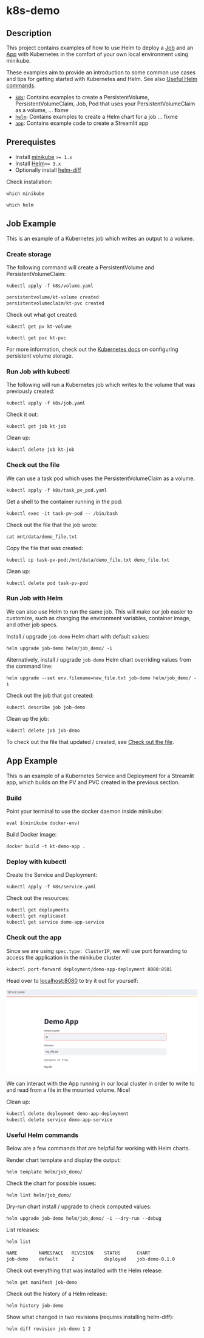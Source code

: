 # k8s-demo

## Description

This project contains examples of how to use Helm to deploy a [Job](#job-example) and an 
[App](#app-example) with Kubernetes in the comfort of your own local environment using minikube.

These examples aim to provide an introduction to some common use cases and tips for getting 
started with Kubernetes and Helm. See also [Useful Helm commands](#useful-helm-commands).

- [`k8s`](./k8s): Contains examples to create a PersistentVolume, PersistentVolumeClaim, Job, Pod that uses your PersistentVolumeClaim as a volume, ... fixme
- [`helm`](./helm): Contains examples to create a Helm chart for a job ... fixme
- [`app`](./app): Contains example code to create a Streamlit app

## Prerequistes

- Install [minikube](https://minikube.sigs.k8s.io/docs/start/) `>= 1.x`
- Install [Helm](https://helm.sh/docs/intro/install/)`>= 3.x`
- Optionally install [helm-diff](https://github.com/databus23/helm-diff)

Check installation:
```
which minikube
```

```
which helm
```

## Job Example

This is an example of a Kubernetes job which writes an output to a volume.

### Create storage

The following command will create a PersistentVolume and PersistentVolumeClaim:
```
kubectl apply -f k8s/volume.yaml
```

```
persistentvolume/kt-volume created
persistentvolumeclaim/kt-pvc created
```

Check out what got created:
```
kubectl get pv kt-volume
```

```
kubectl get pvc kt-pvc
```

For more information, check out the [Kubernetes docs](https://kubernetes.io/docs/tasks/configure-pod-container/configure-persistent-volume-storage/) on configuring persistent volume storage.

### Run Job with kubectl

The following will run a Kubernetes job which writes to the volume that was previously created:
```
kubectl apply -f k8s/job.yaml
```

Check it out:
```
kubectl get job kt-job
```

Clean up:
```
kubectl delete job kt-job
```

### Check out the file

We can use a task pod which uses the PersistentVolumeClaim as a volume.
```
kubectl apply -f k8s/task_pv_pod.yaml
```

Get a shell to the container running in the pod:
```
kubectl exec -it task-pv-pod -- /bin/bash
```

Check out the file that the job wrote:
```
cat mnt/data/demo_file.txt
```

Copy the file that was created:
```
kubectl cp task-pv-pod:/mnt/data/demo_file.txt demo_file.txt
```

Clean up:
```
kubectl delete pod task-pv-pod
```

### Run Job with Helm

We can also use Helm to run the same job. This will make our job easier to customize,
such as changing the environment variables, container image, and other job specs.

Install / upgrade `job-demo` Helm chart with default values:
```
helm upgrade job-demo helm/job_demo/ -i
```

Alternatively, install / upgrade `job-demo` Helm chart overriding values from the command line:
```
helm upgrade --set env.filename=new_file.txt job-demo helm/job_demo/ -i
```

Check out the job that got created:
```
kubectl describe job job-demo
```

Clean up the job:
```
kubectl delete job job-demo
```

To check out the file that updated / created, see [Check out the file](#check-out-the-file).

## App Example

This is an example of a Kubernetes Service and Deployment for a Streamlit app,
which builds on the PV and PVC created in the previous section.

### Build

Point your terminal to use the docker daemon inside minikube:
```
eval $(minikube docker-env)
```
Build Docker image:
```
docker build -t kt-demo-app .
```

### Deploy with kubectl

Create the Service and Deployment:
```
kubectl apply -f k8s/service.yaml
```
Check out the resources:
```
kubectl get deployments
kubectl get replicaset
kubectl get service demo-app-service
```

### Check out the app

Since we are using `spec.type: ClusterIP`, we will use port forwarding to access
the application in the minikube cluster.
```
kubectl port-forward deployment/demo-app-deployment 8080:8501
```

Head over to [localhost:8080](http://127.0.0.1:8080) to try it out for yourself:

![image](./assets/image.png)

We can interact with the App running in our local cluster in order to write to and read
from a file in the mounted volume. Nice!

Clean up:
```
kubectl delete deployment demo-app-deployment
kubectl delete service demo-app-service
```

### Useful Helm commands

Below are a few commands that are helpful for working with Helm charts.


Render chart template and display the output:
```
helm template helm/job_demo/ 
```

Check the chart for possible issues:
```
helm lint helm/job_demo/ 
```

Dry-run chart install / upgrade to check computed values:
```
helm upgrade job-demo helm/job_demo/ -i --dry-run --debug 
```

List releases:
```
helm list
```

```
NAME    	NAMESPACE	REVISION	STATUS  	CHART
job-demo	default  	2       	deployed	job-demo-0.1.0	      
```

Check out everything that was installed with the Helm release:
```
helm get manifest job-demo
```

Check out the history of a Helm release:
```
helm history job-demo
```

Show what changed in two revisions (requires installing helm-diff):
```
helm diff revision job-demo 1 2
```
